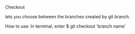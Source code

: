 Checkout

lets you choose between the branches created by git branch. 

How to use: In terminal, enter $ git checkout 'branch name'

